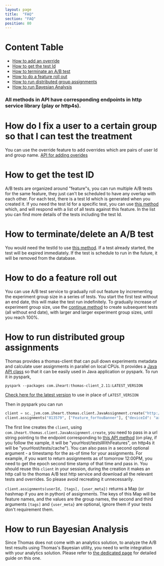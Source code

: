 ```yaml
---
layout: page
title:  "FAQ"
section: "FAQ"
position: 80
---
```


# Content Table 

* [How to add an override](#how-to-add-an-override)
* [How to get the test Id](#how-to-get-the-test-id)
* [How to terminate an A/B test](#how-to-terminate-an-ab-test)
* [How to do a feature roll out](#how-to-do-a-feature-roll-out)
* [How to run distributed group assignments](#how-to-run-distributed-group-assignments)
* [How to run Bayesian Analysis](#how-to-run-bayesian-analysis)

### All methods in API have corresponding endpoints in http service library (play or http4s).

# How do I fix a user to a certain group so that I can test the treatment

You can use the override feature to add overrides which are pairs of user Id and group name. 
[API for adding overides](https://iheartradio.github.io/thomas/api/com/iheart/thomas/API.html#getOverrides(featureName:com.iheart.thomas.model.FeatureName):F[com.iheart.thomas.model.Feature])
  

# How to get the test ID

A/B tests are organized around "feature"s, you can run multiple A/B tests for the same feature, they just can't be scheduled to have any overlap with each other. For each test, there is a test Id which is generated when you created it. If you need the test Id for a specific test, you can use [this method](https://iheartradio.github.io/thomas/api/com/iheart/thomas/API.html#getTestsByFeature(feature:com.iheart.thomas.model.FeatureName):F[Vector[lihua.Entity[com.iheart.thomas.model.Abtest]]]) which, and will respond with a list of all tests against this feature. In the list you can find more details of the tests including the test Id. 

# How to terminate/delete an A/B test

You would need the testId to use [this method](https://iheartradio.github.io/thomas/api/com/iheart/thomas/API.html#terminate(test:com.iheart.thomas.model.TestId):F[Option[lihua.Entity[com.iheart.thomas.model.Abtest]]]). If a test already started, the test will be expired immediately. If the test is schedule to run in the future, it will be removed from the database. 


# How to do a feature roll out

You can use A/B test service to gradually roll out feature by incrementing the experiment group size in a series of tests. 
You start the first test without an end date, this will make the test run indefinitely. 
To gradually increase of experiment group size, use the [continue method](https://iheartradio.github.io/thomas/api/com/iheart/thomas/API.html#continue(spec:com.iheart.thomas.model.AbtestSpec):F[lihua.Entity[com.iheart.thomas.model.Abtest]]) to create subsequent tests (all without end date), with larger and larger experiment group sizes, until you reach 100%.


# How to run distributed group assignments

Thomas provides a thomas-client that can pull down experiments metadata and calculate user assignments in parallel on local CPUs. It provides a [Java API class](https://iheartradio.github.io/thomas/api/com/iheart/thomas/client/JavaAssignments.html) so that it can be easily used in Java application or pyspark. To run it in pyspark, 
```
pyspark --packages com.iheart:thomas-client_2.11:LATEST_VERSION
```
[Check here for the latest version](https://github.com/iheartradio/thomas/releases) to use in place of `LATEST_VERSION`

Then in pyspark you can run
```python
client = sc._jvm.com.iheart.thomas.client.JavaAssignment.create("http://myhost/testsWithFeatures", )
client.assignments("813579", ["Feature_forYouBanner"], {"deviceId": "ax3263sdx11"})  

```
The first line creates the `client`, using `com.iheart.thomas.client.JavaAssignment.create`, you need to pass in a url string pointing to the endpoint corresponding to [this API method](https://iheartradio.github.io/thomas/api/com/iheart/thomas/API.html#getAllTestsCachedEpoch(time:Option[Long]):F[Vector[(lihua.Entity[com.iheart.thomas.model.Abtest],com.iheart.thomas.model.Feature)]]) (on play, if you follow the xample, it will be "yourHost/testsWithFeatures", on http4s it will be "yourHost/tests/cache").  You can also pass in a second optional argument - a timestamp for the as-of time for your assignments. For example, if you want to return assignments as of tomorrow 12:00PM, you need to get the epoch second time stamp of that time and pass in. You should reuse this `client` in your session, during the creation it makes an http call to the thomas A/B test http service and 
download all the relevant tests and overrides. So please avoid recreating it unnecessarily.


`client.assignments(userId, [tags], {user_meta})`  returns a Map (or hashmap if you are in python) of assignments. The keys of this Map will be feature names, and the values are the group names, the second and third arguments `[tags]` and `{user_meta}` are optional, ignore them if your tests don't requirement them. 

# How to run Bayesian Analysis

Since Thomas does not come with an analytics solution, to analyze the A/B test results using Thomas's Bayesian utility, you need to write integration with your analytics solution. Please refer to [the dedicated page](bayesian.html) for detailed guide on this one.   
